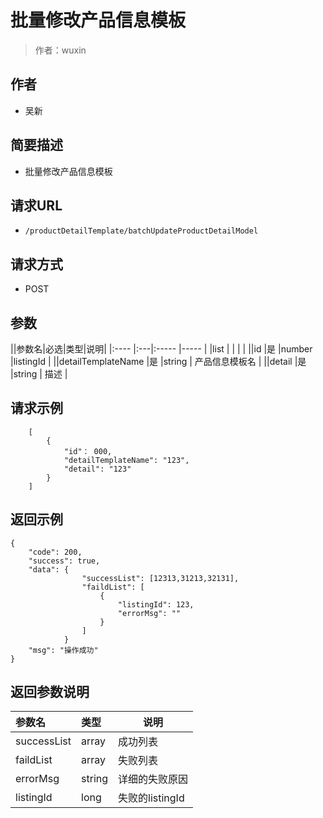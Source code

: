 # 批量修改产品信息模板

> 作者：wuxin

## 作者
- 吴新

    
## 简要描述

- 批量修改产品信息模板

## 请求URL
- `/productDetailTemplate/batchUpdateProductDetailModel`
  
## 请求方式
- POST 

## 参数

||参数名|必选|类型|说明|
|:----    |:---|:----- |-----   |
|list |  | |   |
||id |是  |number |listingId   |
||detailTemplateName |是  |string | 产品信息模板名    |
||detail |是  |string | 描述    |



## 请求示例
``` 
	[
		{
			"id"： 000,
			"detailTemplateName": "123",
			"detail": "123"
		}
	]
``` 

## 返回示例 

``` 
{
    "code": 200,
    "success": true,
    "data": {
                "successList": [12313,31213,32131],
                "faildList": [
					{
						"listingId": 123,
						"errorMsg": ""
					}
				]
            }
    "msg": "操作成功"
}
```

## 返回参数说明 

|参数名|类型|说明|
|:-----  |:-----|-----                           |
|successList |array   |成功列表  |
|faildList |array   |失败列表  |
|errorMsg |  string | 详细的失败原因 |
|listingId | long | 失败的listingId |